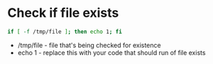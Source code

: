 # Check if file exists

```bash
if [ -f /tmp/file ]; then echo 1; fi
```

- /tmp/file - file that's being checked for existence
- echo 1 - replace this with your code that should run of file exists
